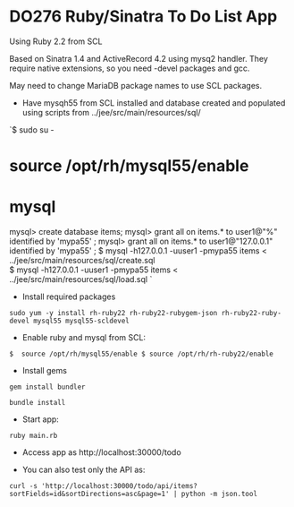 # DO276 Ruby/Sinatra To Do List App

Using Ruby 2.2 from SCL

Based on Sinatra 1.4 and ActiveRecord 4.2 using mysq2 handler. They require native extensions, so you need -devel packages and gcc.

May need to change MariaDB package names to use SCL packages.

* Have mysqh55 from SCL installed and database created and populated using scripts from ../jee/src/main/resources/sql/

`$ sudo su -
# source /opt/rh/mysql55/enable
# mysql
mysql> create database items;
mysql> grant all on items.* to user1@"%" identified by 'mypa55' ;
mysql> grant all on items.* to user1@"127.0.0.1" identified by 'mypa55' ;
$ mysql -h127.0.0.1 -uuser1 -pmypa55 items < ../jee/src/main/resources/sql/create.sql\
$ mysql -h127.0.0.1 -uuser1 -pmypa55 items < ../jee/src/main/resources/sql/load.sql `

* Install required packages

`sudo yum -y install rh-ruby22 rh-ruby22-rubygem-json rh-ruby22-ruby-devel mysql55 mysql55-scldevel`

* Enable ruby and mysql from SCL:

`$  source /opt/rh/mysql55/enable
$ source /opt/rh/rh-ruby22/enable`

* Install gems

`gem install bundler`

`bundle install`

* Start app:

`ruby main.rb`

* Access app as http://localhost:30000/todo


* You can also test only the API as: 

`curl -s 'http://localhost:30000/todo/api/items?sortFields=id&sortDirections=asc&page=1' | python -m json.tool`

